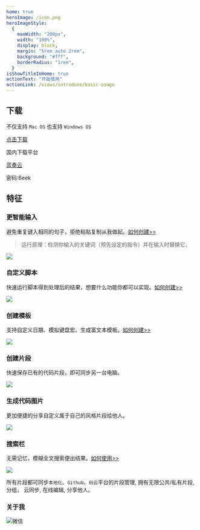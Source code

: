 ```yaml
---
home: true
heroImage: /icon.png
heroImageStyle:
  {
    maxWidth: "200px",
    width: "100%",
    display: block,
    margin: "5rem auto 2rem",
    background: "#fff",
    borderRadius: "1rem",
  }
isShowTitleInHome: true
actionText: "开始使用"
actionLink: /views/introduce/basic-usage
---
```


<ClientOnly>
  <Swiper></Swiper>
</ClientOnly>

## 下载

不仅支持 `Mac OS` 也支持 `Windows OS`

[点击下载](https://github.com/oncework/codeexpander/releases)

国内下载平台

[蓝奏云](https://www.lanzous.com/b00za5zqh)

密码:6eek

## 特征

### 更智能输入

避免重复键入相同的句子，拒绝粘贴复制从我做起。[如何创建>>](/views/advance/text-and-script.html)

> 运行原理：检测你输入的关键词（预先设定的指令）并在输入时替换它。

![](../assets/custom-snippet.gif)

### 自定义脚本

快速运行脚本得到处理后的结果，想要什么功能你都可以实现。[如何创建>>](/views/advance/text-and-script.html#script-snippets)

![](../assets/gene-md.gif)

### 创建模板

支持自定义日期、模拟键盘宏、生成富文本模板。[如何创建>>](/views/advance/fill-in.html#fill-in标签)

![](../assets/fill-in.gif)

### 创建片段

快速保存已有的代码片段，即可同步另一台电脑。

![](../assets/gene-snippet.gif)

### 生成代码图片

更加便捷的分享自定义属于自己的风格片段给他人。

![](../assets/gene-pic.gif)

### 搜索栏

无需记忆，模糊全文搜索便出结果。[如何使用>>](/views/introduce/quick-browse.html#搜索工具栏)

![](../assets/search-bar.gif)

所有片段都可同步`本地化`、`Github`、`码云`平台的片段管理, 拥有无限公共/私有片段, 分组， 云同步, 在线编辑, 分享他人。

### 关于我

![微信](../assets/weixin-profile.jpg)